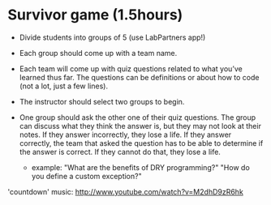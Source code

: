 # Survivor game (1.5hours)
- Divide students into groups of 5 (use LabPartners app!)

- Each group should come up with a team name.

- Each team will come up with quiz questions related to what you’ve learned thus far. The questions can be definitions or about how to code (not a lot, just a few lines).

- The instructor should select two groups to begin.

- One group should ask the other one of their quiz questions. The group can discuss what they think the answer is, but they may not look at their notes. If they answer incorrectly, they lose a life. If they answer correctly, the team that asked the question has to be able to determine if the answer is correct. If they cannot do that, they lose a life.
  - example: "What are the benefits of DRY programming?" "How do you define a custom exception?"

'countdown' music:
http://www.youtube.com/watch?v=M2dhD9zR6hk

